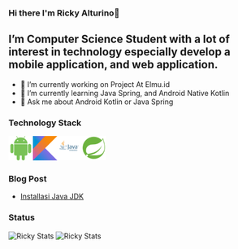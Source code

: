 ### Hi there I'm Ricky Alturino👋
##  I’m Computer Science Student with a lot of interest in technology especially develop a mobile application, and web application.

- 🔭 I’m currently working on Project At Elmu.id
- 🌱 I’m currently learning Java Spring, and Android Native Kotlin
- 💬 Ask me about Android Kotlin or Java Spring

### Technology Stack
<a href="https://github.com/topics/android">
  <img align="left" alt="Android" width="48px" src="https://raw.githubusercontent.com/github/explore/80688e429a7d4ef2fca1e82350fe8e3517d3494d/topics/android/android.png" />
</a>

<a href="https://github.com/JetBrains/kotlin">
  <img align="left" alt="Kotlin" width="48px" src="https://raw.githubusercontent.com/github/explore/80688e429a7d4ef2fca1e82350fe8e3517d3494d/topics/kotlin/kotlin.png" />
</a>

<a href="https://github.com/topics/java">
  <img align="left" alt="Java" width="48px" src="https://raw.githubusercontent.com/github/explore/80688e429a7d4ef2fca1e82350fe8e3517d3494d/topics/java/java.png" />
</a>

<a href="https://github.com/spring-projects/spring-boot">
  <img align="left" alt="Spring Boot" width="48px" src="https://raw.githubusercontent.com/github/explore/80688e429a7d4ef2fca1e82350fe8e3517d3494d/topics/spring-boot/spring-boot.png" />  
</a>


<br/>
<br/>
<br/>

### Blog Post
<!-- BLOG-POST-LIST:START -->
- [Installasi Java JDK](https://onirutla.medium.com/installasi-java-jdk-ec701beeb5cb?source=rss-d9d81c918cc9------2)
<!-- BLOG-POST-LIST:END -->

### Status
<img align="center" alt="Ricky Stats" src="https://github-readme-stats.vercel.app/api?username=onirutlA&theme=dark&show_icons=true&hide_border=false" />
<img align="center" alt="Ricky Stats" src="https://github-readme-stats.vercel.app/api/top-langs/?username=onirutlA&theme=dark&show_icons=true&layout=compact"/>
